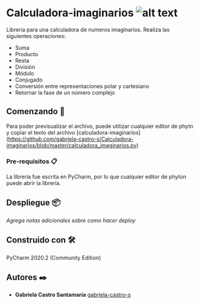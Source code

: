 # Calculadora-imaginarios ![alt text](https://emojipedia-us.s3.dualstack.us-west-1.amazonaws.com/thumbs/120/lg/57/pocket-calculator_1f5a9.png)
Libreria para una calculadora de numeros imaginarios. Realiza las siguientes operaciones:

- Suma
- Producto
- Resta
- División
- Módulo
- Conjugado
- Conversión entre representaciones polar y cartesiano
- Retornar la fase de un número complejo

## Comenzando 🚀

Para poder previsualizar el archivo, puede utilizar cualquier editor de phytn y copiar el texto del archivo [calculadora-imaginarios] (https://github.com/gabriela-castro-s/Calculadora-imaginarios/blob/master/calculadora_imaginarios.py)

### Pre-requisitos 📋

La libreria fue escrita en PyCharm, por lo que cualquier editor de phyton puede abrir la librería.


## Despliegue 📦

_Agrega notas adicionales sobre como hacer deploy_

## Construido con 🛠️

PyCharm 2020.2 (Community Edition)

## Autores ✒️

* **Gabriela Castro Santamaría** [gabriela-castro-s](https://github.com/gabriela-castro-s) 

